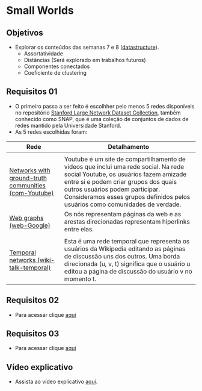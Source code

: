# Small Worlds

## Objetivos 
- Explorar os conteúdos das semanas 7 e 8 ([datastructure](https://github.com/ivanovitchm/datastructure)).
  - Assortatividade
  - Distâncias (Será explorado em trabalhos futuros)
  - Componentes conectados
  - Coeficiente de clustering
    
## Requisitos 01
- O primeiro passo a ser feito é escolhher pelo menos 5 redes disponíveis no repositório [Stanford Large Network Dataset Collection](https://snap.stanford.edu/data/), também conhecido como SNAP, que é uma coleção de conjuntos de dados de redes mantido pela Universidade Stanford.
- As 5 redes escolhidas foram:

| Rede | Detalhamento |
|----------|----------|
| []() |    |
| [Networks with ground-truth communities (com-Youtube)](https://snap.stanford.edu/data/com-Youtube.html)   |  Youtube é um site de compartilhamento de vídeos que inclui uma rede social. Na rede social Youtube, os usuários fazem amizade entre si e podem criar grupos dos quais outros usuários podem participar. Consideramos esses grupos definidos pelos usuários como comunidades de verdade.  |
| [Web graphs (web-Google)](https://snap.stanford.edu/data/web-Google.html)   | Os nós representam páginas da web e as arestas direcionadas representam hiperlinks entre elas.  |
| []()   |    |
| [Temporal networks (wiki-talk-temporal)](https://snap.stanford.edu/data/wiki-talk-temporal.html)   | Esta é uma rede temporal que representa os usuários da Wikipedia editando as páginas de discussão uns dos outros. Uma borda direcionada (u, v, t) significa que o usuário u editou a página de discussão do usuário v no momento t.   |
   
## Requisitos 02
- Para acessar clique [aqui](https://github.com/EmanoelBatista/Algoritmos_Estruturas_Dados_2/tree/main/U2T2/Requisito_02)

## Requisitos 03
- Para acessar clique [aqui](https://github.com/EmanoelBatista/Algoritmos_Estruturas_Dados_2/tree/main/U2T2/Requisito_03)

## Vídeo explicativo
- Assista ao vídeo explicativo [aqui]().

